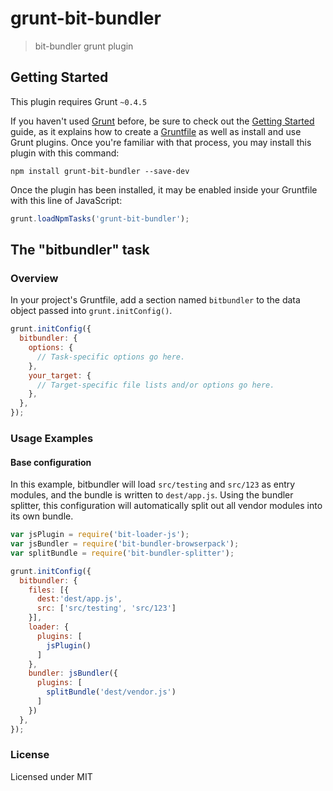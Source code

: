 # grunt-bit-bundler

> bit-bundler grunt plugin

## Getting Started
This plugin requires Grunt `~0.4.5`

If you haven't used [Grunt](http://gruntjs.com/) before, be sure to check out the [Getting Started](http://gruntjs.com/getting-started) guide, as it explains how to create a [Gruntfile](http://gruntjs.com/sample-gruntfile) as well as install and use Grunt plugins. Once you're familiar with that process, you may install this plugin with this command:

```shell
npm install grunt-bit-bundler --save-dev
```

Once the plugin has been installed, it may be enabled inside your Gruntfile with this line of JavaScript:

```js
grunt.loadNpmTasks('grunt-bit-bundler');
```

## The "bitbundler" task

### Overview
In your project's Gruntfile, add a section named `bitbundler` to the data object passed into `grunt.initConfig()`.

```js
grunt.initConfig({
  bitbundler: {
    options: {
      // Task-specific options go here.
    },
    your_target: {
      // Target-specific file lists and/or options go here.
    },
  },
});
```

### Usage Examples

#### Base configuration
In this example, bitbundler will load `src/testing` and `src/123` as entry modules, and the bundle is written to `dest/app.js`.  Using the bundler splitter, this configuration will automatically split out all vendor modules into its own bundle.

```js
var jsPlugin = require('bit-loader-js');
var jsBundler = require('bit-bundler-browserpack');
var splitBundle = require('bit-bundler-splitter');

grunt.initConfig({
  bitbundler: {
    files: [{
      dest:'dest/app.js',
      src: ['src/testing', 'src/123']
    }],
    loader: {
      plugins: [
        jsPlugin()
      ]
    },
    bundler: jsBundler({
      plugins: [
        splitBundle('dest/vendor.js')
      ]
    })
  },
});
```

### License

Licensed under MIT
